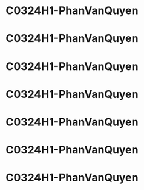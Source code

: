 # C0324H1-PhanVanQuyen
# C0324H1-PhanVanQuyen
# C0324H1-PhanVanQuyen
# C0324H1-PhanVanQuyen
# C0324H1-PhanVanQuyen
# C0324H1-PhanVanQuyen
# C0324H1-PhanVanQuyen

